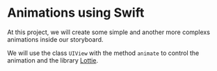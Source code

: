 # Animations using Swift
At this project, we will create some simple and another more complexs animations inside our storyboard.

We will use the class `UIView` with the method `animate` to control the animation and the library [Lottie](https://airbnb.design/lottie/).
